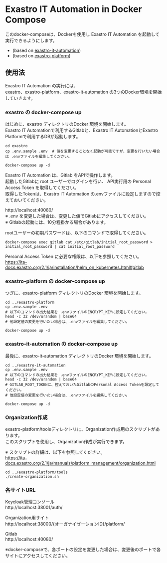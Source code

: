 # Exastro IT Automation in Docker Compose  
このdocker-composeは、Dockerを使用し Exastro IT Automation を起動して実行できるようにします。  
  - (based on [exastro-it-automation](https://github.com/exastro-suite/exastro-it-automation))  
  - (based on [exastro-platform](https://github.com/exastro-suite/exastro-platform))  
  

## 使用法  

Exastro IT Automation の実行には、  
exastro、exastro-platform、exastro-it-automation の3つのDocker環境を開始していきます。  

### exastro の docker-compose up  

はじめに、exastro ディレクトリのDocker 環境を開始します。  
Exastro IT Automationで利用するGitlabと、Exastro IT AutomationとExastro Platformで利用するDBが起動します。  

```shell
cd exastro
cp .env.sample .env  # 値を変更することなく起動が可能ですが、変更を行いたい場合は .envファイルを編集してください。

docker-compose up -d
```
  
Exastro IT Automation は、Gitlab をAPIで操作します。  
起動したGitlabに root ユーザーでログインを行い、 API実行用の Personal Access Token を取得してください。  
取得したTokenは、Exastro IT Automation の.envファイルに設定しますので控えておいてください。  

http://localhost:40080/  
※ .env を変更した場合は、変更した値でGitlabにアクセスしてください。  
※ Gitlabの起動には、10分程掛かる場合があります。  
  
rootユーザーの初期パスワードは、以下のコマンドで取得してください。  
```shell  
docker-compose exec gitlab cat /etc/gitlab/initial_root_password > initial_root_password | cat initial_root_password  
```
  
Personal Access Token に必要な権限は、以下を参照してください。  
https://ita-docs.exastro.org/2.1/ja/installation/helm_on_kubernetes.html#gitlab  
  
  
### exastro-platform の docker-compose up  
つぎに、exastro-platform ディレクトリのDocker 環境を開始します。
  
```shell
cd ../exastro-platform
cp .env.sample .env  
# 以下のコマンドの出力結果を .envファイルのENCRYPT_KEYに設定してください。
head -c 32 /dev/urandom | base64
# 他設定値の変更を行いたい場合は、.envファイルを編集してください。

docker-compose up -d
```


### exastro-it-automation の docker-compose up  
最後に、exastro-it-automation ディレクトリのDocker 環境を開始します。

```shell
cd ../exastro-it-automation
cp .env.sample .env  
# 以下のコマンドの出力結果を .envファイルのENCRYPT_KEYに設定してください。
head -c 32 /dev/urandom | base64
# GITLAB_ROOT_TOKENに、控えておいたGitlabのPersonal Access Tokenを設定してください。
# 他設定値の変更を行いたい場合は、.envファイルを編集してください。

docker-compose up -d
```

### Organization作成  

exastro-platform/toolsディレクトリに、Organization作成用のスクリプトがあります。  
このスクリプトを使用し、Organization作成が実行できます。  

※ スクリプトの詳細は、以下を参照してください。  
https://ita-docs.exastro.org/2.1/ja/manuals/platform_management/organization.html  

```shell
cd ../exastro-platform/tools
./create-organization.sh
```

### 各サイトURL

Keycloak管理コンソール  
http://localhost:38001/auth/  
  
Organization用サイト  
http://localhost:38000/{オーガナイゼーションID}/platform/  

Gitlab  
http://localhost:40080/  

※docker-composeで、各ポートの設定を変更した場合は、変更後のポートで各サイトにアクセスしてください。  

